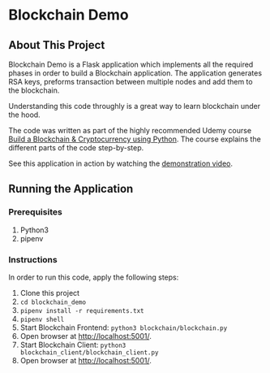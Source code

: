 # Blockchain Demo
## About This Project
Blockchain Demo is a Flask application which implements all the required phases in order to build a Blockchain application. The application generates RSA keys, preforms transaction between multiple nodes and add them to the blockchain.

Understanding this code throughly is a great way to learn blockchain under the hood. 

The code was written as part of the highly recommended Udemy course [Build a Blockchain & Cryptocurrency using Python](https://www.udemy.com/course/build-a-blockchain-cryptocurrency-using-python/). The course explains the different parts of the code step-by-step.

See this application in action by watching the [demonstration video](https://drive.google.com/file/d/1-PirtjhYoOIUU1Nb88L66D1twXZ5Ka1e/view?usp=sharing).

## Running the Application
### Prerequisites
1. Python3
2. pipenv

### Instructions
In order to run this code, apply the following steps:
1. Clone this project
2. `cd blockchain_demo`
3. `pipenv install -r requirements.txt`
4. `pipenv shell`
5. Start Blockchain Frontend: `python3 blockchain/blockchain.py`
6. Open browser at [http://localhost:5001/](http://localhost:5001/).
7. Start Blockchain Client: `python3 blockchain_client/blockchain_client.py`
8. Open browser at [http://localhost:5001/](http://localhost:8081/).

